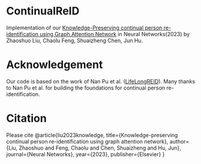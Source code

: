 # ContinualReID
Implementation of our [Knowledge-Preserving continual person re-identification using Graph Attention Network](https://www.sciencedirect.com/science/article/pii/S089360802300045X) in Neural Networks(2023) by Zhaoshuo Liu, Chaolu Feng, Shuaizheng Chen, Jun Hu.
# Acknowledgement
Our code is based on the work of Nan Pu et al. ([LifeLongREID](https://github.com/TPCD/LifelongReID)). Many thanks to Nan Pu et al. for building the foundations for continual person re-identification.
# Citation
Please cite
@article{liu2023knowledge,
  title={Knowledge-preserving continual person re-identification using graph attention network},
  author={Liu, Zhaoshuo and Feng, Chaolu and Chen, Shuaizheng and Hu, Jun},
  journal={Neural Networks},
  year={2023},
  publisher={Elsevier}
}
